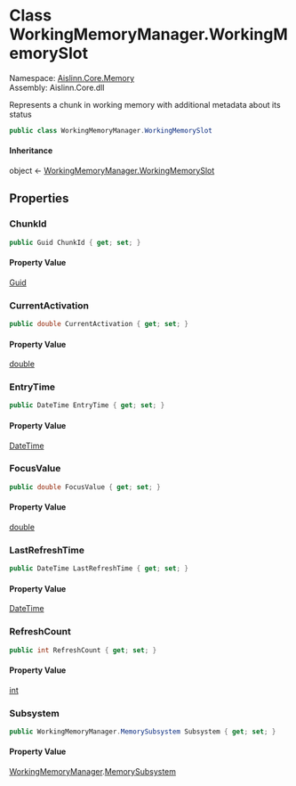 # <a id="Aislinn_Core_Memory_WorkingMemoryManager_WorkingMemorySlot"></a> Class WorkingMemoryManager.WorkingMemorySlot

Namespace: [Aislinn.Core.Memory](Aislinn.Core.Memory.md)  
Assembly: Aislinn.Core.dll  

Represents a chunk in working memory with additional metadata about its status

```csharp
public class WorkingMemoryManager.WorkingMemorySlot
```

#### Inheritance

object ← 
[WorkingMemoryManager.WorkingMemorySlot](Aislinn.Core.Memory.WorkingMemoryManager.WorkingMemorySlot.md)

## Properties

### <a id="Aislinn_Core_Memory_WorkingMemoryManager_WorkingMemorySlot_ChunkId"></a> ChunkId

```csharp
public Guid ChunkId { get; set; }
```

#### Property Value

 [Guid](https://learn.microsoft.com/dotnet/api/system.guid)

### <a id="Aislinn_Core_Memory_WorkingMemoryManager_WorkingMemorySlot_CurrentActivation"></a> CurrentActivation

```csharp
public double CurrentActivation { get; set; }
```

#### Property Value

 [double](https://learn.microsoft.com/dotnet/api/system.double)

### <a id="Aislinn_Core_Memory_WorkingMemoryManager_WorkingMemorySlot_EntryTime"></a> EntryTime

```csharp
public DateTime EntryTime { get; set; }
```

#### Property Value

 [DateTime](https://learn.microsoft.com/dotnet/api/system.datetime)

### <a id="Aislinn_Core_Memory_WorkingMemoryManager_WorkingMemorySlot_FocusValue"></a> FocusValue

```csharp
public double FocusValue { get; set; }
```

#### Property Value

 [double](https://learn.microsoft.com/dotnet/api/system.double)

### <a id="Aislinn_Core_Memory_WorkingMemoryManager_WorkingMemorySlot_LastRefreshTime"></a> LastRefreshTime

```csharp
public DateTime LastRefreshTime { get; set; }
```

#### Property Value

 [DateTime](https://learn.microsoft.com/dotnet/api/system.datetime)

### <a id="Aislinn_Core_Memory_WorkingMemoryManager_WorkingMemorySlot_RefreshCount"></a> RefreshCount

```csharp
public int RefreshCount { get; set; }
```

#### Property Value

 [int](https://learn.microsoft.com/dotnet/api/system.int32)

### <a id="Aislinn_Core_Memory_WorkingMemoryManager_WorkingMemorySlot_Subsystem"></a> Subsystem

```csharp
public WorkingMemoryManager.MemorySubsystem Subsystem { get; set; }
```

#### Property Value

 [WorkingMemoryManager](Aislinn.Core.Memory.WorkingMemoryManager.md).[MemorySubsystem](Aislinn.Core.Memory.WorkingMemoryManager.MemorySubsystem.md)


